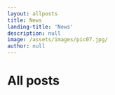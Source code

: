 ```yaml
---
layout: allposts
title: News
landing-title: 'News'
description: null
image: /assets/images/pic07.jpg/
author: null
---
```


<h1>All posts</h1>
